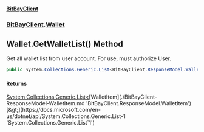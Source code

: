#### [BitBayClient](./index.md 'index')
### [BitBayClient](./BitBayClient.md 'BitBayClient').[Wallet](./BitBayClient-Wallet.md 'BitBayClient.Wallet')
## Wallet.GetWalletList() Method
Get all wallet list from user account. For use, must authorize User.  
```csharp
public System.Collections.Generic.List<BitBayClient.ResponseModel.WalletItem> GetWalletList();
```
#### Returns
[System.Collections.Generic.List&lt;](https://docs.microsoft.com/en-us/dotnet/api/System.Collections.Generic.List-1 'System.Collections.Generic.List`1')[WalletItem](./BitBayClient-ResponseModel-WalletItem.md 'BitBayClient.ResponseModel.WalletItem')[&gt;](https://docs.microsoft.com/en-us/dotnet/api/System.Collections.Generic.List-1 'System.Collections.Generic.List`1')  
  
